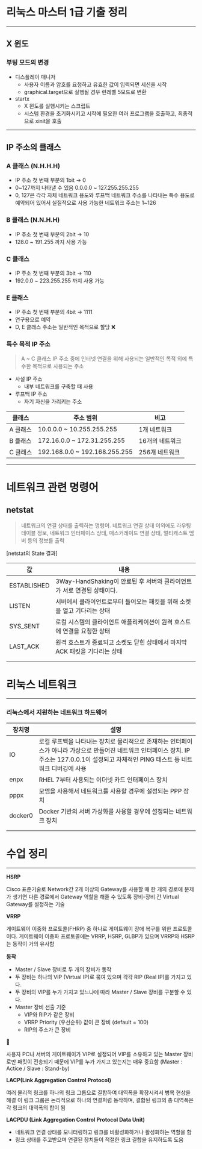 # 리눅스 마스터 1급 기출 정리

---

## X 윈도

### 부팅 모드의 변경

- 디스플레이 매니저
    - 사용자 이름과 암호를 요청하고 유효한 값이 입력되면 세션을 시작
    - graphical.target으로 실행될 경우 런레벨 5모드로 변환
- startx
    - X 윈도를 실행시키는 스크립트
    - 시스템 환경을 초기화시키고 시작에 필요한 여러 프로그램을 호출하고, 최종적으로 xinit을 호출

---

## IP 주소의 클래스

### A 클래스 (N.H.H.H)

- IP 주소 첫 번째 부분의 1bit → 0
- 0~127까지 나타낼 수 있음 0.0.0.0 ~ 127.255.255.255
- 0, 127은 각각 자체 네트워크 용도와 루프백 네트워크 주소를 나타내는 특수 용도로 예약되어 있어서 실질적으로 사용 가능한 네트워크 주소는 1~126

### B 클래스 (N.N.H.H)

- IP 주소 첫 번째 부분의 2bit → 10
- 128.0 ~ 191.255 까지 사용 가능

### C 클래스

- IP 주소 첫 번째 부분의 3bit → 110
- 192.0.0 ~ 223.255.255 까지 사용 가능

### E 클래스

- IP 주소 첫 번째 부분의 4bit → 1111
- 연구용으로 예약
- D, E 클래스 주소는 일반적인 목적으로 할당 ❌

### 특수 목적 IP 주소

> A ~ C 클래스 IP 주소 중에 인터넷 연결을 위해 사용되는 일반적인 목적 외에 특수한 목적으로 사용되는 주소
> 
- 사설 IP 주소
    - 내부 네트워크를 구축할 때 사용
- 루프백 IP 주소
    - 자기 자신을 가리키는 주소

| 클래스 | 주소 범위 | 비고 |
| --- | --- | --- |
| A 클래스 | 10.0.0.0 ~ 10.255.255.255 | 1개 네트워크 |
| B 클래스 | 172.16.0.0 ~ 172.31.255.255 | 16개의 네트워크 |
| C 클래스 | 192.168.0.0 ~ 192.168.255.255 | 256개 네트워크 |

---

# 네트워크 관련 명령어

## netstat

> 네트워크의 연결 상태를 출력하는 명령어. 네트워크 연결 상태 이외에도 라우팅 테이블 정보, 네트워크 인터페이스 상태, 매스커레이드 연결 상태, 멀티캐스트 멤버 등의 정보를 출력
> 

[netstat의 State 결과]

| 값 | 내용 |
| --- | --- |
| ESTABLISHED | 3Way-HandShaking이 안료된 후 서버와 클라이언트가 서로 연결된 상태이다. |
| LISTEN | 서버에서 클라이언트로부터 들어오는 패킷을 위해 소켓을 열고 기다리는 상태 |
| SYS_SENT | 로컬 시스템의 클라이언트 애플리케이션이 원격 호스트에 연결을 요청한 상태 |
| LAST_ACK | 원격 호스트가 종료되고 소켓도 닫힌 상태에서 마지막 ACK 패킷을 기다리는 상태 |
|  |  |
|  |  |

# 리눅스 네트워크

---

### 리눅스에서 지원하는 네트워크 하드웨어

| 장치명 | 설명 |
| --- | --- |
| IO | 로컬 루프백을 나타내는 장치로 물리적으로 존재하는 인터페이스가 아니라 가상으로 만들어진 네트워크 인터페이스 장치. IP 주소는 127.0.0.1이 설정되고 자체적인 PING 테스트 등 네트워크 디버깅에 사용 |
| enpx | RHEL 7부터 사용되는 이더넷 카드 인터페이스 장치 |
| pppx | 모뎀을 사용해서 네트워크를 사용할 경우에 설정되는 PPP 장치 |
| docker0 | Docker 기반의 서버 가상화를 사용할 경우에 설정되는 네트워크 장치 |
|  |  |
|  |  |

# 수업 정리

---

**HSRP**

Cisco 표준기술로 Network간 2개 이상의 Gateway를 사용할 때 한 개의 경로에 문제가 생기면 다른 경로에서 Gateway 역할을 해줄 수 있도록 장비-장비 간 Virtual Gateway를 설정하는 기술

**VRRP**

게이트웨이 이중화 프로토콜(FHRP) 중 하나로 게이트웨이 장애 복구를 위한 프로토콜이다. 게이트웨이 이중화 프로토콜에는 VRRP, HSRP, GLBP가 있으며 VRRP와 HSRP는 동작이 거의 유사함

**동작**

- Master / Slave 장비로 두 개의 장비가 동작
- 두 장비는 하나의 VIP (Virtual IP)로 묶여 있으며 각각 RIP (Real IP)를 가지고 있다.
- 두 장비의 VIP를 누가 가지고 있느냐에 따라 Master / Slave 장비를 구분할 수 있다.
- Master 장비 선출 기준
    - VIP와 RIP가 같은 장비
    - VRRP Priority (우선순위) 값이 큰 장비 (default = 100)
    - RIP의 주소가 큰 장비

<aside> 📌

사용자 PC나 서버의 게이트웨이가 VIP로 설정되어 VIP를 소유하고 있는 Master 장비로만 패킷이 전송되기 때문에 VIP를 누가 가지고 있는지는 매우 중요함 (Master : Actice / Slave : Stand-by)

</aside>

**LACP(Link Aggregation Control Protocol)**

여러 물리적 링크를 하나의 링크 그룹으로 결합하여 대역폭을 확장시켜서 병목 현상을 해결 이 링크 그룹은 논리적으로 하나의 연결처럼 동작하며, 결합된 링크의 총 대역폭은 각 링크의 대역폭의 합이 됨

**LACPDU (Link Aggregation Control Protocol Data Unit)**

- 네트워크 연결 상태를 모니터링하고 링크를 비활성화하거나 활성화하는 역할을 함
- 링크 상태를 주고받으며 연결된 장치들이 적절한 링크 결합을 유지하도록 도움

